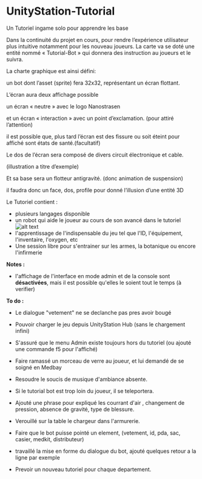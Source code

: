 # UnityStation-Tutorial
Un Tutoriel ingame solo pour apprendre les base


Dans la continuité du projet en cours, pour rendre l’expérience utilisateur plus intuitive notamment pour les
nouveau joueurs.
La carte va se doté une entité nommé « Tutorial-Bot » qui donnera des instruction au joueurs et le suivra.


La charte graphique est ainsi défini:

un bot dont l’asset (sprite) fera 32x32, représentant un écran flottant.

L’écran aura deux affichage possible

un écran « neutre » avec le logo Nanostrasen <N>
  
et un écran « interaction » avec un point d’exclamation. (pour attiré l’attention)
  
il est possible que, plus tard l’écran est des fissure ou soit éteint pour affiché sont états de santé.(facultatif)
  
Le dos de l’écran sera composé de divers circuit électronique et cable.
  
(illustration a titre d’exemple)
  
Et sa base sera un flotteur antigravité. (donc animation de suspension)
  
il faudra donc un face, dos, profile pour donné l’illusion d’une entité 3D
  
Le Tutoriel contient :
- plusieurs langages disponible
- un robot qui aide le joueur au cours de son avancé dans le tutoriel ![alt text](https://raw.githubusercontent.com/Unitystation-fork/UnityStation-Tutorial/main/Assets/Textures/Bot/Attention-Front/attention-front-1.gif)
- l'apprentissage de l'indispensable du jeu tel que l'ID, l'équipement, l'inventaire, l'oxygen, etc
- Une session libre pour s'entrainer sur les armes, la botanique ou encore l'infirmerie

<b>Notes :</b>
- l'affichage de l'interface en mode admin et de la console sont <b>désactivées</b>, mais il est possible qu'elles le soient tout le temps (à verifier)

<b>To do :</b>
- Le dialogue "vetement" ne se declanche pas pres avoir bougé
- Pouvoir charger le jeu depuis UnityStation Hub (sans le chargement infini)
- S'assuré que le menu Admin existe toujours hors du tutoriel (ou ajouté une commande f5 pour l'affiché)
- Faire ramassé un morceau de verre au joueur, et lui demandé de se soigné en Medbay
- Resoudre le soucis de musique d'ambiance absente.
- Si le tutorial bot est trop loin du joueur, il se teleportera.
- Ajouté une phrase pour expliqué les courrant d'air , changement de pression, absence de gravité, type de blessure.
- Verouillé sur la table le chargeur dans l'armurerie.
- Faire que le bot puisse pointé un element, (vetement, id, pda, sac, casier, medkit, distributeur)
- travaillé la mise en forme du dialogue du bot, ajouté quelques retour a la ligne par exemple
  
- Prevoir un nouveau tutoriel pour chaque departement. 

